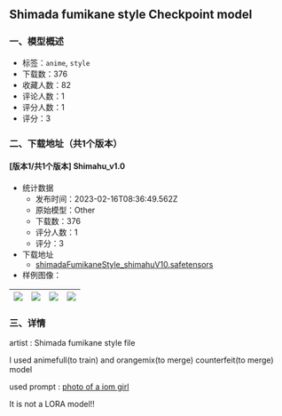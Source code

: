 ## Shimada fumikane style Checkpoint model
### 一、模型概述

- 标签：`anime`, `style`
- 下载数：376
- 收藏人数：82
- 评论人数：1
- 评分人数：1
- 评分：3

### 二、下载地址（共1个版本）

#### [版本1/共1个版本] Shimahu_v1.0

- 统计数据
  - 发布时间：2023-02-16T08:36:49.562Z
  - 原始模型：Other
  - 下载数：376
  - 评分人数：1
  - 评分：3
- 下载地址
  - [shimadaFumikaneStyle_shimahuV10.safetensors](https://civitai.com/api/download/models/10882)
- 样例图像：

| <img src="https://image.civitai.com/xG1nkqKTMzGDvpLrqFT7WA/7c3d78a2-6918-4788-bb77-37a9fd4c1100/width=450/105182.jpeg" /> | <img src="https://image.civitai.com/xG1nkqKTMzGDvpLrqFT7WA/2b10da59-7095-4219-e4c2-982261fea900/width=450/105180.jpeg" /> | <img src="https://image.civitai.com/xG1nkqKTMzGDvpLrqFT7WA/3f253674-aa06-4148-8ef9-6995d4e13200/width=450/105179.jpeg" /> | <img src="https://image.civitai.com/xG1nkqKTMzGDvpLrqFT7WA/2ac21967-7ec0-4c11-af4f-746e0f368200/width=450/105178.jpeg" /> |
| ---- | ---- | ---- | ---- |


### 三、详情
<p>artist : Shimada fumikane style file</p><p></p><p>I used animefull(to train) and orangemix(to merge) counterfeit(to merge) model</p><p></p><p>used prompt : <u>photo of a iom girl</u></p><p></p><p>It is not a LORA model!!</p>